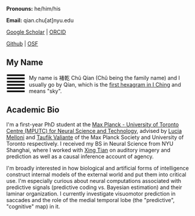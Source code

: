 **Pronouns:** he/him/his

**Email:** qian.chu[at]nyu.edu

<a href="https://github.com/qian-chu" target="_blank">Google Scholar</a> |
 <a href="https://orcid.org/0000-0003-2308-6102" target="_blank">ORCID</a>

<a href="https://github.com/qian-chu" target="_blank">Github</a> |
 <a href="https://osf.io/kxda9" target="_blank">OSF</a>

## My Name

<img src="figures/qian.jpg"
     alt="Qian hexagram"
     align="left"
     width="50" height="50"
     style="float: left; margin-right: 10px;" />

My name is 褚乾 Chǔ Qían (Chǔ being the family name) and I usually go by Qían, which is the
 <a href="https://en.wikipedia.org/wiki/I_Ching#Hexagrams" target="_blank">first hexagram in I Ching</a>
 and means "sky".

## Academic Bio

I'm a first-year PhD student at the
<a href="https://mpc.utoronto.ca/" target="_blank">Max Planck - University of Toronto Centre (MPUTC) for Neural Science and Technology</a>, advised by
 <a href="https://www.aesthetics.mpg.de/en/the-institute/people/lucia-melloni-en.html" target="_blank">Lucia Melloni</a>
 and <a href="https://surgery.utoronto.ca/faculty/taufik-valiante" target="_blank">Taufik Valiante</a>
 of the Max Planck Society and University of Toronto respectively. I received my BS in Neural Science from NYU Shanghai, where I worked with
  <a href="https://bcs.shanghai.nyu.edu/en/peoples/faculty-affiliates/xing-tian" target="_blank">Xing Tian</a>
  on auditory imagery and prediction as well as a causal inference account of agency.

I'm broadly interested in how biological and artificial forms of intelligence construct internal models of the external world and put them into critical use. I'm especially curious about neural computations associated with predictive signals (predictive coding vs. Bayesian estimation) and their laminar organization. I currently investigate visuomotor prediction in saccades and the role of the medial temporal lobe (the "predictive", "cognitive" map) in it.


